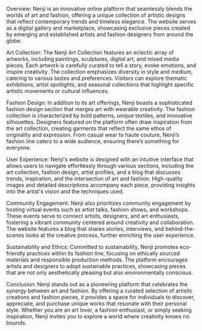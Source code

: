 Overview:
Nenji is an innovative online platform that seamlessly blends the worlds of art and fashion, offering a unique collection of artistic designs that reflect contemporary trends and timeless elegance. The website serves as a digital gallery and marketplace, showcasing exclusive pieces created by emerging and established artists and fashion designers from around the globe.

Art Collection:
The Nenji Art Collection features an eclectic array of artworks, including paintings, sculptures, digital art, and mixed media pieces. Each artwork is carefully curated to tell a story, evoke emotions, and inspire creativity. The collection emphasizes diversity in style and medium, catering to various tastes and preferences. Visitors can explore thematic exhibitions, artist spotlights, and seasonal collections that highlight specific artistic movements or cultural influences.

Fashion Design:
In addition to its art offerings, Nenji boasts a sophisticated fashion design section that merges art with wearable creativity. The fashion collection is characterized by bold patterns, unique textiles, and innovative silhouettes. Designers featured on the platform often draw inspiration from the art collection, creating garments that reflect the same ethos of originality and expression. From casual wear to haute couture, Nenji’s fashion line caters to a wide audience, ensuring there’s something for everyone.

User Experience:
Nenji's website is designed with an intuitive interface that allows users to navigate effortlessly through various sections, including the art collection, fashion design, artist profiles, and a blog that discusses trends, inspiration, and the intersection of art and fashion. High-quality images and detailed descriptions accompany each piece, providing insights into the artist's vision and the techniques used.

Community Engagement:
Nenji also prioritizes community engagement by hosting virtual events such as artist talks, fashion shows, and workshops. These events serve to connect artists, designers, and art enthusiasts, fostering a vibrant community centered around creativity and collaboration. The website features a blog that shares stories, interviews, and behind-the-scenes looks at the creative process, further enriching the user experience.

Sustainability and Ethics:
Committed to sustainability, Nenji promotes eco-friendly practices within its fashion line, focusing on ethically sourced materials and responsible production methods. The platform encourages artists and designers to adopt sustainable practices, showcasing pieces that are not only aesthetically pleasing but also environmentally conscious.

Conclusion:
Nenji stands out as a pioneering platform that celebrates the synergy between art and fashion. By offering a curated selection of artistic creations and fashion pieces, it provides a space for individuals to discover, appreciate, and purchase unique works that resonate with their personal style. Whether you are an art lover, a fashion enthusiast, or simply seeking inspiration, Nenji invites you to explore a world where creativity knows no bounds.
